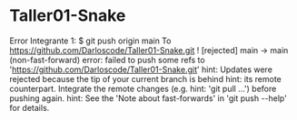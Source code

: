 # Taller01-Snake

Error Integrante 1: 
$ git push origin main
To https://github.com/Darloscode/Taller01-Snake.git
 ! [rejected]        main -> main (non-fast-forward)
error: failed to push some refs to 'https://github.com/Darloscode/Taller01-Snake.git'
hint: Updates were rejected because the tip of your current branch is behind
hint: its remote counterpart. Integrate the remote changes (e.g.
hint: 'git pull ...') before pushing again.
hint: See the 'Note about fast-forwards' in 'git push --help' for details.

